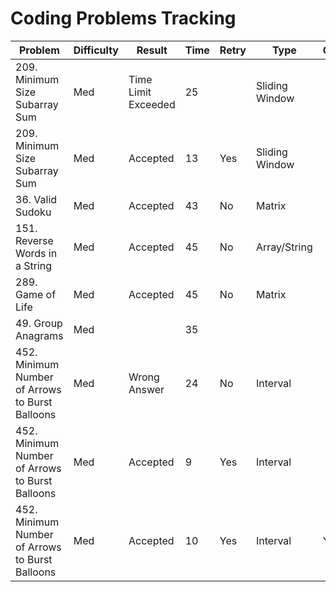 # Coding Problems Tracking

| Problem | Difficulty | Result | Time | Retry | Type | Optimized |
|---------|------------|--------|------|-------|------|-----------|
| 209. Minimum Size Subarray Sum | Med | Time Limit Exceeded | 25 | | Sliding Window |
| 209. Minimum Size Subarray Sum | Med | Accepted | 13 | Yes | Sliding Window |
| 36. Valid Sudoku | Med | Accepted | 43 | No | Matrix |
| 151. Reverse Words in a String | Med | Accepted | 45 | No | Array/String |
| 289. Game of Life | Med | Accepted | 45 | No | Matrix |
| 49. Group Anagrams | Med | | 35 | | |
| 452. Minimum Number of Arrows to Burst Balloons | Med | Wrong Answer | 24 | No | Interval |
| 452. Minimum Number of Arrows to Burst Balloons | Med | Accepted | 9 | Yes | Interval |
| 452. Minimum Number of Arrows to Burst Balloons | Med | Accepted| 10 | Yes | Interval | Yes |
